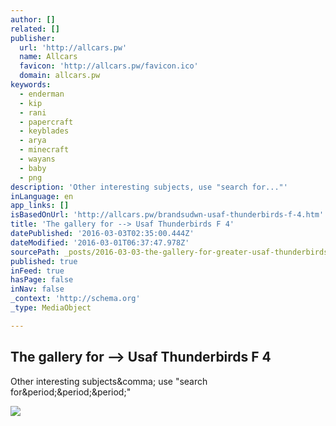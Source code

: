 ```yaml
---
author: []
related: []
publisher:
  url: 'http://allcars.pw'
  name: Allcars
  favicon: 'http://allcars.pw/favicon.ico'
  domain: allcars.pw
keywords:
  - enderman
  - kip
  - rani
  - papercraft
  - keyblades
  - arya
  - minecraft
  - wayans
  - baby
  - png
description: 'Other interesting subjects, use "search for..."'
inLanguage: en
app_links: []
isBasedOnUrl: 'http://allcars.pw/brandsudwn-usaf-thunderbirds-f-4.htm'
title: 'The gallery for --> Usaf Thunderbirds F 4'
datePublished: '2016-03-03T02:35:00.444Z'
dateModified: '2016-03-01T06:37:47.978Z'
sourcePath: _posts/2016-03-03-the-gallery-for-greater-usaf-thunderbirds-f-4.md
published: true
inFeed: true
hasPage: false
inNav: false
_context: 'http://schema.org'
_type: MediaObject

---
```

<article style=""><h1>The gallery for --&gt; Usaf Thunderbirds F 4</h1><p>Other interesting subjects&amp;comma; use "search for&amp;period;&amp;period;&amp;period;"</p><img src="http://www.f4phantom.com/images/merch/Litho-JP-274_F-4E_Thunderbirds-A3.jpg" /></article>